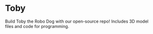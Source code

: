 # Toby
Build Toby the Robo Dog with our open-source repo! Includes 3D model files and code for programming. 
